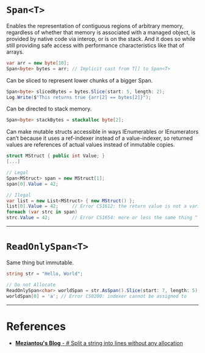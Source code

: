 # `Span<T>`

Enables the representation of contiguous regions of arbitrary memory, regardless of whether that memory is associated with a managed object, is provided by native code via interop, or is on the stack. And it does so while still providing safe access with performance characteristics like that of arrays.

```cs
var arr = new byte[10];
Span<byte> bytes = arr; // Implicit cast from T[] to Span<T>
```

Can be sliced to represent lower chunks of a bigger Span.

```cs
Span<byte> slicedBytes = bytes.Slice(start: 5, length: 2);
Log.Write($"This returns true {arr[2] == bytes[2]}");
```
  
Can be directed to stack memory.

```cs
Span<byte> stackBytes = stackalloc byte[2];
```

Can make mutable structs accessible in ways IEnumerables or IEnumerators can’t because it uses a ref-indexer instead of a value-indexer, so returned values are references of actual values instead of inmutable copies.

```cs
struct MStruct { public int Value; }
[...]

// Legal
Span<MStruct> span = new MStruct[1];
span[0].Value = 42;

// Ilegal
var list = new List<MStruct> { new MStruct() };
list[0].Value = 42;     // Error CS1612: the return value is not a variable
foreach (var strc in span)
strc.Value = 42;        // Error CS1654: more or less the same thing ^
```

---
# `ReadOnlySpan<T>`

Same thing but immutable.

```cs
string str = "Hello, World";

// Do not Allocate
ReadOnlySpan<char> worldSpan = str.AsSpan().Slice(start: 7, length: 5);
worldSpan[0] = 'a'; // Error CS0200: indexer cannot be assigned to
```

---

# References

- [**Meziantou's Blog** - # Split a string into lines without any allocation](https://www.meziantou.net/split-a-string-into-lines-without-allocation.htm)